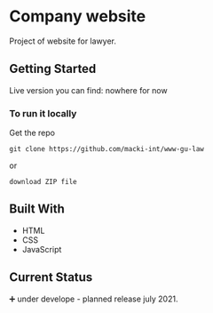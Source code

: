 # Company website

Project of website for lawyer.

## Getting Started

Live version you can find: nowhere for now

### To run it locally

Get the repo

```
git clone https://github.com/macki-int/www-gu-law
```

or

```
download ZIP file
```

## Built With

- HTML
- CSS
- JavaScript

## Current Status

:heavy_plus_sign: under develope - planned release july 2021.
